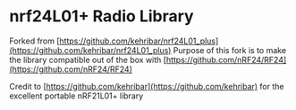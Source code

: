 # nrf24L01+ Radio Library

Forked from [https://github.com/kehribar/nrf24L01_plus](https://github.com/kehribar/nrf24L01_plus)
Purpose of this fork is to make the library compatible out of the box with [https://github.com/nRF24/RF24](https://github.com/nRF24/RF24)

Credit to [https://github.com/kehribar](https://github.com/kehribar) for the excellent portable nRF21L01+ library
